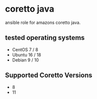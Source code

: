 # coretto java

ansible role for amazons coretto java.

## tested operating systems

- CentOS 7 / 8
- Ubuntu 16 / 18
- Debian 9 / 10

## Supported Coretto Versions

- 8
- 11

